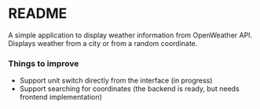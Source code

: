 # README

A simple application to display weather information from OpenWeather API. Displays weather from a city or from a random coordinate.

### Things to improve

- Support unit switch directly from the interface (in progress)
- Support searching for coordinates (the backend is ready, but needs frontend implementation)
